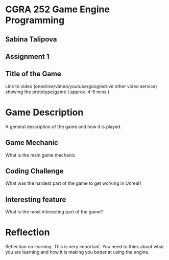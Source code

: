 # CGRA 252 Game Engine Programming

## Sabina Talipova
## Assignment 1

## Title of the Game


Link to video (onedrive/vimeo/youtube/googledrive other video service) showing the prototype/game ( approx. 4-9 mins )

# Game Description
A general description of the game and how it is played. 

## Game Mechanic
What is the main game mechanic

## Coding Challenge
What was the hardest part of the game to get working in Unreal?

## Interesting feature
What is the most interesting part of the game?

# Reflection

Reflection on learning.  This is very important.  You need to think about what you are learning and how it is making you better at using the engine.



